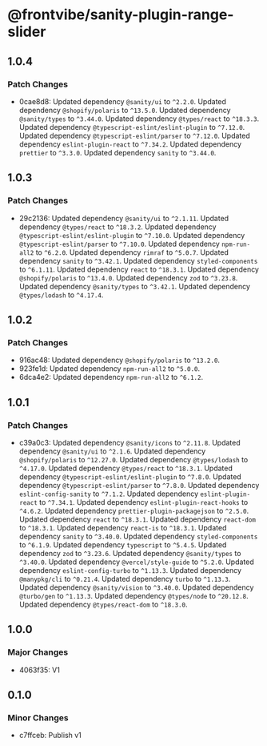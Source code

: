 # @frontvibe/sanity-plugin-range-slider

## 1.0.4

### Patch Changes

- 0cae8d8: Updated dependency `@sanity/ui` to `^2.2.0`.
  Updated dependency `@shopify/polaris` to `^13.5.0`.
  Updated dependency `@sanity/types` to `^3.44.0`.
  Updated dependency `@types/react` to `^18.3.3`.
  Updated dependency `@typescript-eslint/eslint-plugin` to `^7.12.0`.
  Updated dependency `@typescript-eslint/parser` to `^7.12.0`.
  Updated dependency `eslint-plugin-react` to `^7.34.2`.
  Updated dependency `prettier` to `^3.3.0`.
  Updated dependency `sanity` to `^3.44.0`.

## 1.0.3

### Patch Changes

- 29c2136: Updated dependency `@sanity/ui` to `^2.1.11`.
  Updated dependency `@types/react` to `^18.3.2`.
  Updated dependency `@typescript-eslint/eslint-plugin` to `^7.10.0`.
  Updated dependency `@typescript-eslint/parser` to `^7.10.0`.
  Updated dependency `npm-run-all2` to `^6.2.0`.
  Updated dependency `rimraf` to `^5.0.7`.
  Updated dependency `sanity` to `^3.42.1`.
  Updated dependency `styled-components` to `^6.1.11`.
  Updated dependency `react` to `^18.3.1`.
  Updated dependency `@shopify/polaris` to `^13.4.0`.
  Updated dependency `zod` to `^3.23.8`.
  Updated dependency `@sanity/types` to `^3.42.1`.
  Updated dependency `@types/lodash` to `^4.17.4`.

## 1.0.2

### Patch Changes

- 916ac48: Updated dependency `@shopify/polaris` to `^13.2.0`.
- 923fe1d: Updated dependency `npm-run-all2` to `^5.0.0`.
- 6dca4e2: Updated dependency `npm-run-all2` to `^6.1.2`.

## 1.0.1

### Patch Changes

- c39a0c3: Updated dependency `@sanity/icons` to `^2.11.8`.
  Updated dependency `@sanity/ui` to `^2.1.6`.
  Updated dependency `@shopify/polaris` to `^12.27.0`.
  Updated dependency `@types/lodash` to `^4.17.0`.
  Updated dependency `@types/react` to `^18.3.1`.
  Updated dependency `@typescript-eslint/eslint-plugin` to `^7.8.0`.
  Updated dependency `@typescript-eslint/parser` to `^7.8.0`.
  Updated dependency `eslint-config-sanity` to `^7.1.2`.
  Updated dependency `eslint-plugin-react` to `^7.34.1`.
  Updated dependency `eslint-plugin-react-hooks` to `^4.6.2`.
  Updated dependency `prettier-plugin-packagejson` to `^2.5.0`.
  Updated dependency `react` to `^18.3.1`.
  Updated dependency `react-dom` to `^18.3.1`.
  Updated dependency `react-is` to `^18.3.1`.
  Updated dependency `sanity` to `^3.40.0`.
  Updated dependency `styled-components` to `^6.1.9`.
  Updated dependency `typescript` to `^5.4.5`.
  Updated dependency `zod` to `^3.23.6`.
  Updated dependency `@sanity/types` to `^3.40.0`.
  Updated dependency `@vercel/style-guide` to `^5.2.0`.
  Updated dependency `eslint-config-turbo` to `^1.13.3`.
  Updated dependency `@manypkg/cli` to `^0.21.4`.
  Updated dependency `turbo` to `^1.13.3`.
  Updated dependency `@sanity/vision` to `^3.40.0`.
  Updated dependency `@turbo/gen` to `^1.13.3`.
  Updated dependency `@types/node` to `^20.12.8`.
  Updated dependency `@types/react-dom` to `^18.3.0`.

## 1.0.0

### Major Changes

- 4063f35: V1

## 0.1.0

### Minor Changes

- c7ffceb: Publish v1
